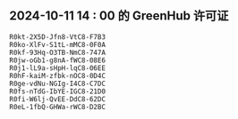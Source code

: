 ## 2024-10-11 14 : 00 的 GreenHub 许可证
```
R0kt-2X5D-Jfn8-VtC8-F7B3
R0ko-XlFv-S1tL-mMC8-0F0A
R0kf-93Hq-O3TB-NmC8-747A
R0jw-oGb1-g8nA-fWC8-08E6
R0j1-lL9a-sHpH-lqC8-06EE
R0hF-kaiM-zfbk-nOC8-0D4C
R0ge-vdNu-NGIg-I4C8-C7DC
R0fs-nTdG-IbYE-IGC8-21D0
R0fi-W6lj-QvEE-DdC8-62DC
R0eL-1fbQ-GHWa-rWC8-D2BC
```

